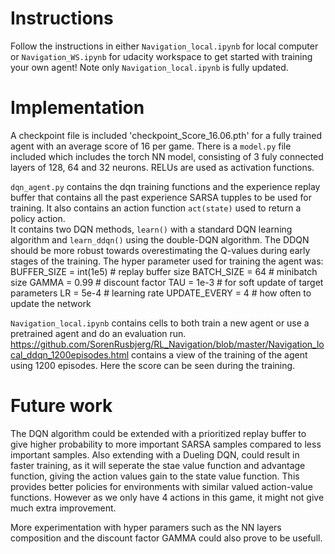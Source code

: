 # Instructions

Follow the instructions in either `Navigation_local.ipynb` for local computer or `Navigation_WS.ipynb` for udacity workspace to get started with training your own agent! Note only `Navigation_local.ipynb` is fully updated.

# Implementation
A checkpoint file is included 'checkpoint_Score_16.06.pth' for a fully trained agent with an average score of 16 per game. 
There is a `model.py` file included which includes the torch NN model, consisting of 3 fuly connected layers of  128, 64 and 32 neurons. RELUs are used as activation functions. 

`dqn_agent.py` contains the dqn training functions and the experience replay buffer that contains all the past experience SARSA tupples to be used for training. It also contains an action function `act(state)` used to return a policy action.  
It contains two DQN methods, `learn()` with a standard DQN learning algorithm and `learn_ddqn()` using the double-DQN algorithm. The DDQN should be more robust towards overestimating the Q-values during early stages of the training. 
The hyper parameter used for training the agent was:
BUFFER_SIZE = int(1e5)  # replay buffer size
BATCH_SIZE = 64         # minibatch size
GAMMA = 0.99            # discount factor
TAU = 1e-3              # for soft update of target parameters
LR = 5e-4               # learning rate 
UPDATE_EVERY = 4        # how often to update the network

`Navigation_local.ipynb` contains cells to both train a new agent or use a pretrained agent and do an evaluation run.
https://github.com/SorenRusbjerg/RL_Navigation/blob/master/Navigation_local_ddqn_1200episodes.html contains a view of the training of the agent using 1200 episodes. Here the score can be seen during the training.

# Future work
The DQN algorithm could be extended with a prioritized replay buffer to give higher probability to more important SARSA samples compared to less important samples. 
Also extending with a Dueling DQN, could result in faster training, as it will seperate the stae value function and advantage function, giving the action values gain to the state value function. This provides better policies for environments with similar valued action-value functions. However as we only have 4 actions in this game, it might not give much extra improvement.

More experimentation with hyper paramers such as the NN layers composition and the discount factor GAMMA could also prove to be usefull.









